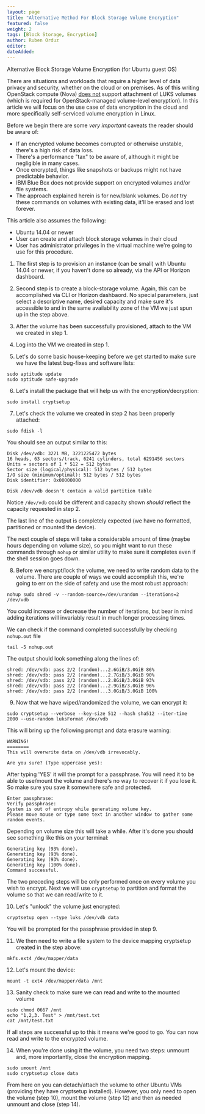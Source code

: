 ```yaml
---
layout: page
title: "Alternative Method For Block Storage Volume Encryption"
featured: false
weight: 2
tags: [Block Storage, Encryption]
author: Ruben Orduz
editor:
dateAdded:
---
```

Alternative Block Storage Volume Encryption (for Ubuntu guest OS)

There are situations and workloads that require a higher level of data privacy and security, whether on the cloud or on premises. As of this writing OpenStack compute (Nova) [does not](http://ibm-blue-box-help.github.io/help-documentation/cinder/Bug_Creating_Encrypted_Volumes/) support attachment of LUKS volumes (which is required for OpenStack-managed volume-level encryption). In this article we will focus on the use case of data encryption in the cloud and more specifically self-serviced volume encryption in Linux.

Before we begin there are some _very important_ caveats the reader should be aware of:
*	If an encrypted volume becomes corrupted or otherwise unstable, there's a high risk of data loss.
*	There's a performance "tax" to be aware of, although it might be negligible in many cases.
*	Once encrypted, things like snapshots or backups might not have predictable behavior.
*	IBM Blue Box does not provide support on encrypted volumes and/or file systems.
* The approach explained herein is for new/blank volumes. Do *not* try these commands on volumes with existing data, it'll be erased and lost forever.

This article also assumes the following:
* Ubuntu 14.04 or newer
* User can create and attach block storage volumes in their cloud
* User has administrator privileges in the virtual machine we're going to use for this procedure.

1. The first step is to provision an instance (can be small) with Ubuntu 14.04 or newer, if you haven't done so already, via the API or Horizon dashboard.

2. Second step is to create a block-storage volume. Again, this can be accomplished via CLI or Horizon dashbaord. No special parameters, just select a descriptive name, desired capacity and make sure it's accessible to and in the same availability zone of the VM we just spun up in the step above.

3. After the volume has been successfully provisioned, attach to the VM we created in step 1.

4. Log into the VM we created in step 1.

5. Let's do some basic house-keeping before we get started to make sure we have the latest bug-fixes and software lists:

```
sudo aptitude update
sudo aptitude safe-upgrade
```

6. Let's install the package that will help us with the encryption/decryption:

```
sudo install cryptsetup
```

7. Let's check the volume we created in step 2 has been properly attached:

```
sudo fdisk -l
```

You should see an output similar to this:

```
Disk /dev/vdb: 3221 MB, 3221225472 bytes
16 heads, 63 sectors/track, 6241 cylinders, total 6291456 sectors
Units = sectors of 1 * 512 = 512 bytes
Sector size (logical/physical): 512 bytes / 512 bytes
I/O size (minimum/optimal): 512 bytes / 512 bytes
Disk identifier: 0x00000000

Disk /dev/vdb doesn't contain a valid partition table
```

Notice `/dev/vdb` could be different and capacity shown _should_ reflect the capacity requested in step 2.

The last line of the output is completely expected (we have no formatted, partitioned or mounted the device).

The next couple of steps will take a considerable amount of time (maybe hours depending on volume size), so you might want to run these commands through `nohup` or similar utility to make sure it completes even if the shell session goes down.

8. Before we encrypt/lock the volume, we need to write random data to the volume. There are couple of ways we could accomplish this, we're going to err on the side of safety and use the most robust approach:

```
nohup sudo shred -v --random-source=/dev/urandom --iterations=2 /dev/vdb
```
You could increase or decrease the number of iterations, but bear in mind adding iterations will invariably result in much longer processing times.

We can check if the command completed successfully by checking `nohup.out` file

```
tail -5 nohup.out
```
The output should look something along the lines of:

```
shred: /dev/vdb: pass 2/2 (random)...2.6GiB/3.0GiB 86%
shred: /dev/vdb: pass 2/2 (random)...2.7GiB/3.0GiB 90%
shred: /dev/vdb: pass 2/2 (random)...2.8GiB/3.0GiB 93%
shred: /dev/vdb: pass 2/2 (random)...2.9GiB/3.0GiB 96%
shred: /dev/vdb: pass 2/2 (random)...3.0GiB/3.0GiB 100%
```

9. Now that we have wiped/randomized the volume, we can encrypt it:

```
sudo cryptsetup --verbose --key-size 512 --hash sha512 --iter-time 2000 --use-random luksFormat /dev/vdb
```
This will bring up the following prompt and data erasure warning:

```
WARNING!
========
This will overwrite data on /dev/vdb irrevocably.

Are you sure? (Type uppercase yes):
```
After typing 'YES' it will the prompt for a passphrase. You will need it to be able to use/mount the volume and there's no way to recover it if you lose it. So make sure you save it somewhere safe and protected.

```
Enter passphrase:
Verify passphrase:
System is out of entropy while generating volume key.
Please move mouse or type some text in another window to gather some random events.
```
Depending on volume size this will take a while. After it's done you should see something like this on your terminal:

```
Generating key (93% done).
Generating key (93% done).
Generating key (93% done).
Generating key (100% done).
Command successful.
```

The two preceding steps will be only performed once on every volume you wish to encrypt. Next we will use `cryptsetup` to partition and format the volume so that we can read/write to it.

10. Let's "unlock" the volume just encrypted:

```
cryptsetup open --type luks /dev/vdb data
```
You will be prompted for the passphrase provided in step 9.

11. We then need to write a file system to the device mapping cryptsetup created in the step above:

```
mkfs.ext4 /dev/mapper/data
```

12. Let's mount the device:

```
mount -t ext4 /dev/mapper/data /mnt
```

13. Sanity check to make sure we can read and write to the mounted volume

```
sudo chmod 0667 /mnt
echo "1,2,3. Test" > /mnt/test.txt
cat /mnt/test.txt
```

If all steps are successful up to this it means we're good to go. You can now read and write to the encrypted volume.

14. When you're done using it the volume, you need two steps: unmount and, more importantly, close the encryption mapping.

```
sudo umount /mnt
sudo cryptsetup close data
```

From here on you can detach/attach the volume to other Ubuntu VMs (providing they have cryptsetup installed). However, you only need to open the volume (step 10), mount the volume (step 12) and then as needed unmount and close (step 14).
